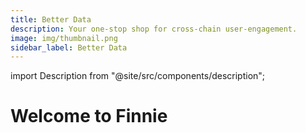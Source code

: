 ```yaml
---
title: Better Data
description: Your one-stop shop for cross-chain user-engagement.
image: img/thumbnail.png
sidebar_label: Better Data
---
```


import Description from "@site/src/components/description";

# Welcome to Finnie
